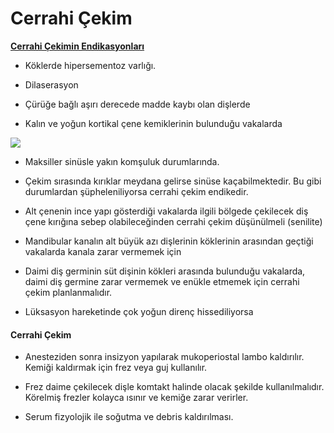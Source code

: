 # Cerrahi Çekim

**<u>Cerrahi Çekimin Endikasyonları</u>**

- Köklerde hipersementoz varlığı.

- Dilaserasyon

- Çürüğe bağlı aşırı derecede madde kaybı olan dişlerde

- Kalın ve yoğun kortikal çene kemiklerinin bulunduğu vakalarda 

![](/home/bt/.config/marktext/images/2022-05-20-21-22-28-image.png)

- Maksiller sinüsle yakın komşuluk durumlarında.

- Çekim sırasında kırıklar meydana gelirse sinüse kaçabilmektedir. Bu gibi durumlardan şüpheleniliyorsa cerrahi çekim endikedir.

- Alt çenenin ince yapı gösterdiği vakalarda ilgili bölgede çekilecek diş çene kırığına sebep olabileceğinden cerrahi çekim düşünülmeli (senilite)

- Mandibular kanalın alt büyük azı dişlerinin köklerinin arasından geçtiği vakalarda kanala zarar vermemek için

- Daimi diş germinin süt dişinin kökleri arasında bulunduğu vakalarda, daimi diş germine zarar vermemek ve enükle etmemek için cerrahi çekim planlanmalıdır.

- Lüksasyon hareketinde çok yoğun direnç hissediliyorsa

#### Cerrahi Çekim

- Anesteziden sonra insizyon yapılarak mukoperiostal lambo kaldırılır. Kemiği kaldırmak için frez veya guj kullanılır.

- Frez daime çekilecek dişle komtakt halinde olacak şekilde kullanılmalıdır. Körelmiş frezler kolayca ısınır ve kemiğe zarar verirler.

- Serum fizyolojik ile soğutma ve debris kaldırılması.
